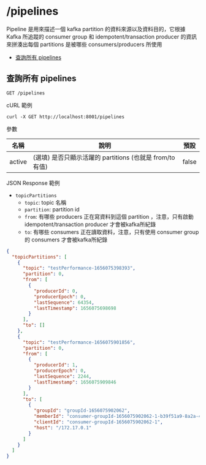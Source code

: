 /pipelines
===

Pipeline 是用來描述一個 kafka partition 的資料來源以及資料目的，它根據 Kafka 所追蹤的 consumer group 和
idempotent/transaction producer 的資訊來拼湊出每個 partitions 是被哪些 consumers/producers 所使用

- [查詢所有 pipelines](#查詢所有-pipelines)

## 查詢所有 pipelines
```shell
GET /pipelines
```

cURL 範例
```shell
curl -X GET http://localhost:8001/pipelines
```

參數

| 名稱                       | 說明                                        | 預設    |
|--------------------------|-------------------------------------------|-------|
| active                   | (選填) 是否只顯示活躍的 partitions (也就是 from/to 有值) | false |

JSON Response 範例
- `topicPartitions`
  - `topic`: topic 名稱
  - `partition`: partition id
  - `from`: 有哪些 producers 正在寫資料到這個 partition ，注意，只有啟動 idempotent/transaction producer 才會被kafka所紀錄
  - `to`: 有哪些 consumers 正在讀取資料，注意，只有使用 consumer group 的 consumers 才會被kafka所紀錄
```json
{
  "topicPartitions": [
    {
      "topic": "testPerformance-1656075398393",
      "partition": 0,
      "from": [
        {
          "producerId": 0,
          "producerEpoch": 0,
          "lastSequence": 64354,
          "lastTimestamp": 1656075698698
        }
      ],
      "to": []
    },
    {
      "topic": "testPerformance-1656075901856",
      "partition": 0,
      "from": [
        {
          "producerId": 1,
          "producerEpoch": 0,
          "lastSequence": 2244,
          "lastTimestamp": 1656075909846
        }
      ],
      "to": [
        {
          "groupId": "groupId-1656075902062",
          "memberId": "consumer-groupId-1656075902062-1-b39f51a9-8a2a-46d5-aa5d-8595a014978f",
          "clientId": "consumer-groupId-1656075902062-1",
          "host": "/172.17.0.1"
        }
      ]
    }
  ]
}
```